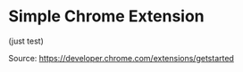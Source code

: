 # Simple Chrome Extension 
(just test)

Source: https://developer.chrome.com/extensions/getstarted

